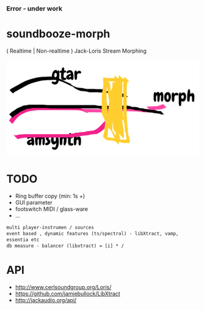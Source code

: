 ### Error - under work

# soundbooze-morph

( Realtime | Non-realtime ) Jack-Loris Stream Morphing

![alt text](https://raw.githubusercontent.com/soundbooze/soundbooze-morph/master/logo.png "Home")

# TODO

- Ring buffer copy (min: 1s +)
- GUI parameter
- footswitch MIDI / glass-ware
- ...

```
multi player-instrumen / sources
event based , dynamic features (ts/spectral) - libXtract, vamp, essentia etc
db measure - balancer (libxtract) = [i] * / 
```

# API

- http://www.cerlsoundgroup.org/Loris/
- https://github.com/jamiebullock/LibXtract
- http://jackaudio.org/api/
